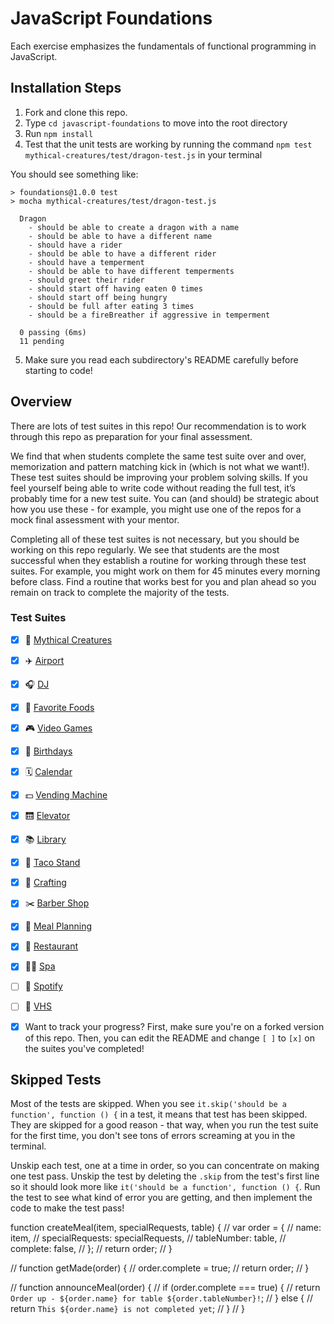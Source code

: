 # JavaScript Foundations

Each exercise emphasizes the fundamentals of functional programming in JavaScript.

## Installation Steps

1. Fork and clone this repo.
2. Type `cd javascript-foundations` to move into the root directory
3. Run `npm install`
4. Test that the unit tests are working by running the command `npm test mythical-creatures/test/dragon-test.js` in your terminal

You should see something like:

```shell
> foundations@1.0.0 test
> mocha mythical-creatures/test/dragon-test.js

  Dragon
    - should be able to create a dragon with a name
    - should be able to have a different name
    - should have a rider
    - should be able to have a different rider
    - should have a temperment
    - should be able to have different temperments
    - should greet their rider
    - should start off having eaten 0 times
    - should start off being hungry
    - should be full after eating 3 times
    - should be a fireBreather if aggressive in temperment

  0 passing (6ms)
  11 pending
```

5. Make sure you read each subdirectory's README carefully before starting to code!

## Overview

There are lots of test suites in this repo! Our recommendation is to work through this repo as preparation for your final assessment.

We find that when students complete the same test suite over and over, memorization and pattern matching kick in (which is not what we want!). These test suites should be improving your problem solving skills. If you feel yourself being able to write code without reading the full test, it’s probably time for a new test suite. You can (and should) be strategic about how you use these - for example, you might use one of the repos for a mock final assessment with your mentor.

Completing all of these test suites is not necessary, but you should be working on this repo regularly. We see that students are the most successful when they establish a routine for working through these test suites. For example, you might work on them for 45 minutes every morning before class. Find a routine that works best for you and plan ahead so you remain on track to complete the majority of the tests.

### Test Suites

- [x] 🧚 ‍[Mythical Creatures](./mythical-creatures)
- [x] ✈️ [Airport](./airport)
- [x] 🎧 [DJ](./dj)
- [x] 🍔 [Favorite Foods](./favorite-foods)
- [x] 🎮 [Video Games](./video-games/)
- [x] 🎂 [Birthdays](./birthdays)
- [x] 🗓 [Calendar](./calendar/)
- [x] 💵 [Vending Machine](./dollar-store-vending-machine/)
- [x] 🛗 [Elevator](./elevator/)
- [x] 📚 [Library](./library)
- [x] 🌮 [Taco Stand](./tacoStand/)
- [x] 🧶 [Crafting](./crafting/)
- [x] ✂️ [Barber Shop](./barber-shop/)
- [x] 🥗 [Meal Planning](./meal-planning/)
- [x] 🍜 [Restaurant](./restaurant/)
- [x] 🧖‍♀️ [Spa](./spa/)
- [ ] 🎵 [Spotify](./spotify/)
- [ ] 📼 [VHS](./vhs/)

- [x] Want to track your progress? First, make sure you're on a forked version of this repo. Then, you can edit the README and change `[ ]` to `[x]` on the suites you've completed!

## Skipped Tests

Most of the tests are skipped. When you see `it.skip('should be a function', function () {` in a test, it means that test has been skipped. They are skipped for a good reason - that way, when you run the test suite for the first time, you don't see tons of errors screaming at you in the terminal.

Unskip each test, one at a time in order, so you can concentrate on making one test pass. Unskip the test by deleting the `.skip` from the test's first line so it should look more like `it('should be a function', function () {`. Run the test to see what kind of error you are getting, and then implement the code to make the test pass!

function createMeal(item, specialRequests, table) {
// var order = {
// name: item,
// specialRequests: specialRequests,
// tableNumber: table,
// complete: false,
// };
// return order;
// }

// function getMade(order) {
// order.complete = true;
// return order;
// }

// function announceMeal(order) {
// if (order.complete === true) {
// return `Order up - ${order.name} for table ${order.tableNumber}!`;
// } else {
// return `This ${order.name} is not completed yet`;
// }
// }
